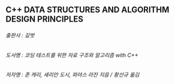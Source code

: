 ## C++ DATA STRUCTURES AND ALGORITHM DESIGN PRINCIPLES
###### 출판사 : 길벗
###### 도서명 : 코딩 테스트를 위한 자료 구조와 알고리즘 with C++ 
###### 저자명 : 존 캐리, 셰리안 도시, 파야스 라잔 지음 / 황선규 옮김
